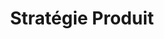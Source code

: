 ---
title: "Stratégie Produit"
icon: "🎯"
order: 1
description: "Définissez une roadmap produit claire et alignée avec vos objectifs business. De l'idée à la mise sur le marché."
features:
  - "Go-to-market"
  - "MVP"
  - "Roadmap produit/Vue"
  - "Nocode / IA"
feature_type: "list"
---